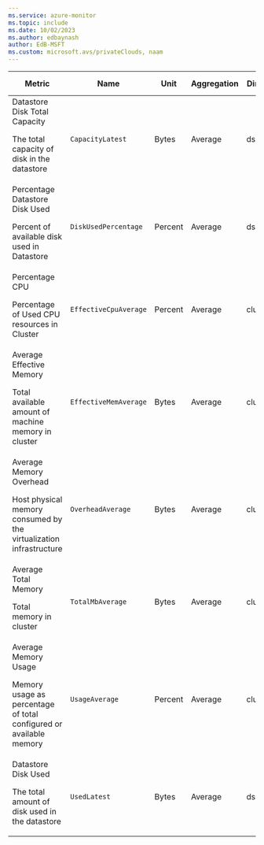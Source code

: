 ```yaml
---
ms.service: azure-monitor
ms.topic: include
ms.date: 10/02/2023
ms.author: edbaynash
author: EdB-MSFT
ms.custom: microsoft.avs/privateClouds, naam
---
```

  
  
|Metric|Name|Unit|Aggregation|Dimensions|Time Grains|DS Export|
|---|---|---|---|---|---|---|
|Datastore Disk Total Capacity<p><p>The total capacity of disk in the datastore |`CapacityLatest` |Bytes |Average |dsname|PT30M, PT1H, PT6H, PT12H, P1D |Yes|
| Percentage Datastore Disk Used<p><p>Percent of available disk used in Datastore |`DiskUsedPercentage` |Percent |Average |dsname|PT5M, PT15M, PT30M, PT1H, PT6H, PT12H, P1D |Yes|
|Percentage CPU<p><p>Percentage of Used CPU resources in Cluster |`EffectiveCpuAverage` |Percent |Average |clustername|PT5M, PT15M, PT30M, PT1H, PT6H, PT12H, P1D |Yes|
|Average Effective Memory<p><p>Total available amount of machine memory in cluster |`EffectiveMemAverage` |Bytes |Average |clustername|PT5M, PT15M, PT30M, PT1H, PT6H, PT12H, P1D |Yes|
|Average Memory Overhead<p><p>Host physical memory consumed by the virtualization infrastructure |`OverheadAverage` |Bytes |Average |clustername|PT30M, PT1H, PT6H, PT12H, P1D |Yes|
|Average Total Memory<p><p>Total memory in cluster |`TotalMbAverage` |Bytes |Average |clustername|PT5M, PT15M, PT30M, PT1H, PT6H, PT12H, P1D |Yes|
|Average Memory Usage<p><p>Memory usage as percentage of total configured or available memory |`UsageAverage` |Percent |Average |clustername|PT5M, PT15M, PT30M, PT1H, PT6H, PT12H, P1D |Yes|
|Datastore Disk Used<p><p>The total amount of disk used in the datastore |`UsedLatest` |Bytes |Average |dsname|PT30M, PT1H, PT6H, PT12H, P1D |Yes|